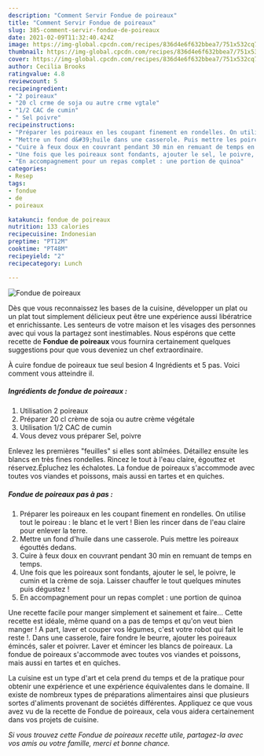 ```yaml
---
description: "Comment Servir Fondue de poireaux"
title: "Comment Servir Fondue de poireaux"
slug: 385-comment-servir-fondue-de-poireaux
date: 2021-02-09T11:32:40.424Z
image: https://img-global.cpcdn.com/recipes/836d4e6f632bbea7/751x532cq70/fondue-de-poireaux-photo-principale-de-la-recette.jpg
thumbnail: https://img-global.cpcdn.com/recipes/836d4e6f632bbea7/751x532cq70/fondue-de-poireaux-photo-principale-de-la-recette.jpg
cover: https://img-global.cpcdn.com/recipes/836d4e6f632bbea7/751x532cq70/fondue-de-poireaux-photo-principale-de-la-recette.jpg
author: Cecilia Brooks
ratingvalue: 4.8
reviewcount: 5
recipeingredient:
- "2 poireaux"
- "20 cl crme de soja ou autre crme vgtale"
- "1/2 CAC de cumin"
- " Sel poivre"
recipeinstructions:
- "Préparer les poireaux en les coupant finement en rondelles. On utilise tout le poireau : le blanc et le vert ! Bien les rincer dans de l&#39;eau claire pour enlever la terre."
- "Mettre un fond d&#39;huile dans une casserole. Puis mettre les poireaux égouttés dedans."
- "Cuire à feux doux en couvrant pendant 30 min en remuant de temps en temps."
- "Une fois que les poireaux sont fondants, ajouter le sel, le poivre, le cumin et la crème de soja. Laisser chauffer le tout quelques minutes puis dégustez !"
- "En accompagnement pour un repas complet : une portion de quinoa"
categories:
- Resep
tags:
- fondue
- de
- poireaux

katakunci: fondue de poireaux 
nutrition: 133 calories
recipecuisine: Indonesian
preptime: "PT12M"
cooktime: "PT48M"
recipeyield: "2"
recipecategory: Lunch

---
```



![Fondue de poireaux](https://img-global.cpcdn.com/recipes/836d4e6f632bbea7/751x532cq70/fondue-de-poireaux-photo-principale-de-la-recette.jpg)

Dès que vous reconnaissez les bases de la cuisine, développer un plat ou un plat tout simplement délicieux peut être une expérience aussi libératrice et enrichissante. Les senteurs de votre maison et les visages des personnes avec qui vous la partagez sont inestimables. Nous espérons que cette recette de <strong> Fondue de poireaux </strong> vous fournira certainement quelques suggestions pour que vous deveniez un chef extraordinaire.

<!--inarticleads1-->

À cuire fondue de poireaux tue seul besion 4 Ingrédients et 5 pas. Voici comment vous atteindre il.

##### Ingrédients de fondue de poireaux :

1. Utilisation 2 poireaux
1. Préparer 20 cl crème de soja ou autre crème végétale
1. Utilisation 1/2 CAC de cumin
1. Vous devez vous préparer  Sel, poivre


Enlevez les premières &#34;feuilles&#34; si elles sont abîmées. Détaillez ensuite les blancs en très fines rondelles. Rincez le tout à l&#39;eau claire, égouttez et réservez.Épluchez les échalotes. La fondue de poireaux s&#39;accommode avec toutes vos viandes et poissons, mais aussi en tartes et en quiches. 

<!--inarticleads2-->

##### Fondue de poireaux pas à pas :

1. Préparer les poireaux en les coupant finement en rondelles. On utilise tout le poireau : le blanc et le vert ! Bien les rincer dans de l&#39;eau claire pour enlever la terre.
1. Mettre un fond d&#39;huile dans une casserole. Puis mettre les poireaux égouttés dedans.
1. Cuire à feux doux en couvrant pendant 30 min en remuant de temps en temps.
1. Une fois que les poireaux sont fondants, ajouter le sel, le poivre, le cumin et la crème de soja. Laisser chauffer le tout quelques minutes puis dégustez !
1. En accompagnement pour un repas complet : une portion de quinoa


Une recette facile pour manger simplement et sainement et faire… Cette recette est idéale, même quand on a pas de temps et qu&#39;on veut bien manger ! A part, laver et couper vos légumes, c&#39;est votre robot qui fait le reste !. Dans une casserole, faire fondre le beurre, ajouter les poireaux émincés, saler et poivrer. Laver et émincer les blancs de poireaux. La fondue de poireaux s&#39;accommode avec toutes vos viandes et poissons, mais aussi en tartes et en quiches. 

<!--inarticleads1-->

<p>
La cuisine est un type d'art et cela prend du temps et de la pratique pour obtenir une expérience et une expérience équivalentes dans le domaine. Il existe de nombreux types de préparations alimentaires ainsi que plusieurs sortes d'aliments provenant de sociétés différentes. Appliquez ce que vous avez vu de la recette de Fondue de poireaux, cela vous aidera certainement dans vos projets de cuisine.
</p>

<p>
<i>Si vous trouvez cette Fondue de poireaux recette utile, partagez-la avec vos amis ou votre famille, merci et bonne chance.</i>
</p>
